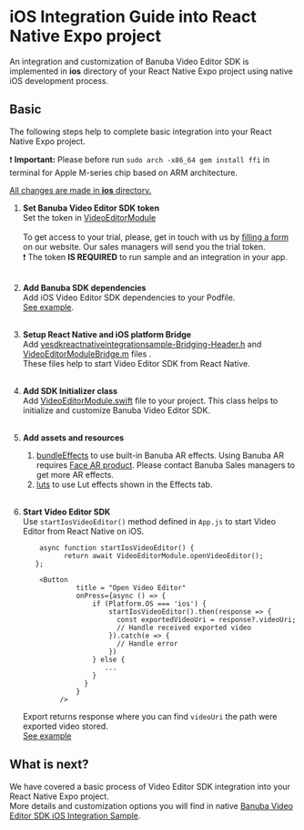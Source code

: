 # iOS Integration Guide into React Native Expo project

An integration and customization of Banuba Video Editor SDK is implemented in **ios** directory
of your React Native Expo project using native iOS development process.

## Basic
The following steps help to complete basic integration into your React Native Expo project.

:exclamation: **Important:** Please before run ```sudo arch -x86_64 gem install ffi``` in terminal for Apple M-series chip based on ARM architecture.


<ins>All changes are made in **ios** directory.</ins>
1. __Set Banuba Video Editor SDK token__  
   Set the token in [VideoEditorModule](https://github.com/Banuba/ve-sdk-react-native-integration-sample/blob/main/ios/VideoEditorModule.swift#L186)<br></br>
   To get access to your trial, please, get in touch with us by [filling a form](https://www.banuba.com/video-editor-sdk) on our website. Our sales managers will send you the trial token.<br>
   :exclamation: The token **IS REQUIRED** to run sample and an integration in your app.<br></br>

2. __Add Banuba SDK dependencies__  
   Add iOS Video Editor SDK dependencies to your Podfile.</br>
   [See example](https://github.com/Banuba/ve-sdk-react-native-integration-sample/blob/master/ios/Podfile).</br><br>

3. __Setup React Native and iOS platform Bridge__  
   Add [vesdkreactnativeintegrationsample-Bridging-Header.h](https://github.com/Banuba/ve-sdk-react-native-integration-sample/blob/master/ios/vesdkreactnativeintegrationsample-Bridging-Header.h) and [VideoEditorModuleBridge.m](https://github.com/Banuba/ve-sdk-react-native-integration-sample/blob/master/ios/VideoEditorModuleBridge.m) files .</br>
   These files help to start Video Editor SDK from React Native.</br><br>

4. __Add SDK Initializer class__  
   Add [VideoEditorModule.swift](https://github.com/Banuba/ve-sdk-react-native-integration-sample/blob/master/ios/VideoEditorModule.swift) file to your project.
   This class helps to initialize and customize Banuba Video Editor SDK.</br><br>

5. __Add assets and resources__
    1. [bundleEffects](https://github.com/Banuba/ve-sdk-react-native-integration-sample/tree/main/ios/vesdkreactnativeintegrationsample/bundleEffects) to use built-in Banuba AR effects. Using Banuba AR requires [Face AR product](https://docs.banuba.com/face-ar-sdk-v1). Please contact Banuba Sales managers to get more AR effects.
    2. [luts](https://github.com/Banuba/ve-sdk-react-native-integration-sample/tree/main/ios/vesdkreactnativeintegrationsample/luts) to use Lut effects shown in the Effects tab.</br><br>

6. __Start Video Editor SDK__  
   Use ```startIosVideoEditor()``` method defined in ```App.js``` to start Video Editor from React Native on iOS.</br>
   ```
       async function startIosVideoEditor() {
             return await VideoEditorModule.openVideoEditor();
      };
       
       <Button
                title = "Open Video Editor"
                onPress={async () => {
                    if (Platform.OS === 'ios') {
                        startIosVideoEditor().then(response => {
                          const exportedVideoUri = response?.videoUri;
                          // Handle received exported video
                        }).catch(e => {
                          // Handle error
                        })
                    } else {
                       ...
                    }
                  }
                }
            />
   ```
   Export returns response where you can find ```videoUri``` the path were exported video stored.</br>
   [See example](https://github.com/Banuba/ve-sdk-react-native-integration-sample/blob/main/App.js#L56)</br>


## What is next?

We have covered a basic process of Video Editor SDK integration into your React Native Expo project.</br>
More details and customization options you will find in native [Banuba Video Editor SDK iOS Integration Sample](https://github.com/Banuba/ve-sdk-ios-integration-sample).